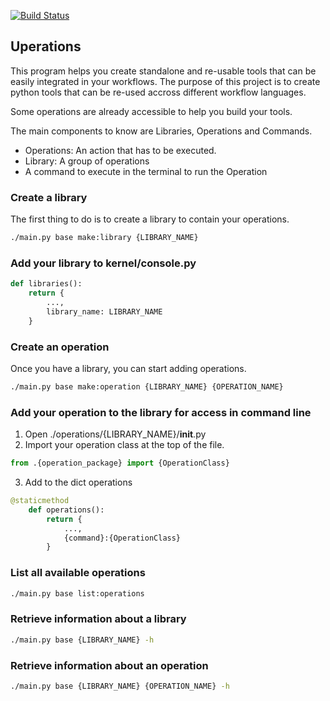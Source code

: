 [![Build Status](https://travis-ci.org/baminou/Uperations-Base.svg?branch=master)](https://travis-ci.org/baminou/Uperations-Base)

## Uperations

This program helps you create standalone and re-usable tools that can be easily integrated in your workflows.
The purpose of this project is to create python tools that can be re-used accross different workflow languages.

Some operations are already accessible to help you build your tools.

The main components to know are Libraries, Operations and Commands.

* Operations: An action that has to be executed.
* Library: A group of operations
* A command to execute in the terminal to run the Operation

### Create a library
The first thing to do is to create a library to contain your operations.
```bash
./main.py base make:library {LIBRARY_NAME}
```

### Add your library to kernel/console.py
```python
def libraries():
    return {
        ...,
        library_name: LIBRARY_NAME
    }
```

### Create an operation
Once you have a library, you can start adding operations.
```bash
./main.py base make:operation {LIBRARY_NAME} {OPERATION_NAME}
```

### Add your operation to the library for access in command line
1. Open ./operations/{LIBRARY_NAME}/__init__.py
2. Import your operation class at the top of the file.
```python
from .{operation_package} import {OperationClass}
```
3. Add to the dict operations
```python
@staticmethod
    def operations():
        return {
            ...,
            {command}:{OperationClass}
        }

```

### List all available operations
```bash
./main.py base list:operations
```

### Retrieve information about a library
```bash
./main.py base {LIBRARY_NAME} -h
```

### Retrieve information about an operation
```bash
./main.py base {LIBRARY_NAME} {OPERATION_NAME} -h
```